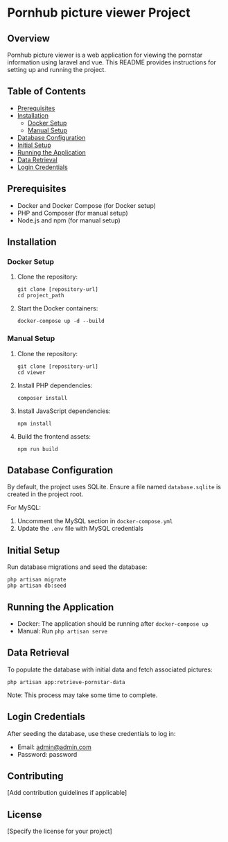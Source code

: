 # Pornhub picture viewer Project

## Overview
Pornhub picture viewer is a web application for viewing the pornstar information using laravel and vue.
This README provides instructions for setting up and running the project.

## Table of Contents
- [Prerequisites](#prerequisites)
- [Installation](#installation)
    - [Docker Setup](#docker-setup)
    - [Manual Setup](#manual-setup)
- [Database Configuration](#database-configuration)
- [Initial Setup](#initial-setup)
- [Running the Application](#running-the-application)
- [Data Retrieval](#data-retrieval)
- [Login Credentials](#login-credentials)

## Prerequisites
- Docker and Docker Compose (for Docker setup)
- PHP and Composer (for manual setup)
- Node.js and npm (for manual setup)

## Installation

### Docker Setup
1. Clone the repository:
   ```
   git clone [repository-url]
   cd project_path
   ```

2. Start the Docker containers:
   ```
   docker-compose up -d --build
   ```

### Manual Setup
1. Clone the repository:
   ```
   git clone [repository-url]
   cd viewer
   ```

2. Install PHP dependencies:
   ```
   composer install
   ```

3. Install JavaScript dependencies:
   ```
   npm install
   ```

4. Build the frontend assets:
   ```
   npm run build
   ```

## Database Configuration
By default, the project uses SQLite. Ensure a file named `database.sqlite` is created in the project root.

For MySQL:
1. Uncomment the MySQL section in `docker-compose.yml`
2. Update the `.env` file with MySQL credentials

## Initial Setup
Run database migrations and seed the database:
```
php artisan migrate
php artisan db:seed
```

## Running the Application
- Docker: The application should be running after `docker-compose up`
- Manual: Run `php artisan serve`

## Data Retrieval
To populate the database with initial data and fetch associated pictures:
```
php artisan app:retrieve-pornstar-data
```
Note: This process may take some time to complete.

## Login Credentials
After seeding the database, use these credentials to log in:
- Email: admin@admin.com
- Password: password

## Contributing
[Add contribution guidelines if applicable]

## License
[Specify the license for your project]

